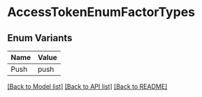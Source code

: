 # AccessTokenEnumFactorTypes

## Enum Variants

| Name | Value |
|---- | -----|
| Push | push |


[[Back to Model list]](../README.md#documentation-for-models) [[Back to API list]](../README.md#documentation-for-api-endpoints) [[Back to README]](../README.md)


